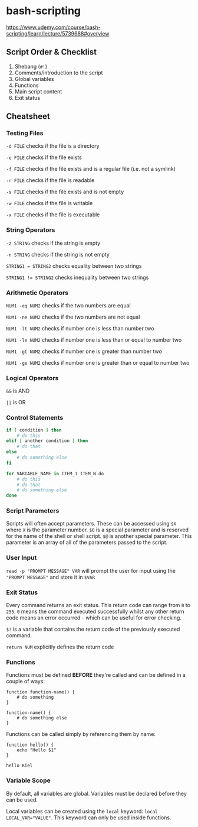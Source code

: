 # bash-scripting
https://www.udemy.com/course/bash-scripting/learn/lecture/5739688#overview

## Script Order & Checklist
1. Shebang (`#!`)
2. Comments/introduction to the script
3. Global variables
4. Functions
5. Main script content
6. Exit status

## Cheatsheet
### Testing Files
`-d FILE` checks if the file is a directory 

`-e FILE` checks if the file exists

`-f FILE` checks if the file exists and is a regular file (i.e. not a symlink)

`-r FILE` checks if the file is readable

`-s FILE` checks if the file exists and is not empty

`-w FILE` checks if the file is writable

`-x FILE` checks if the file is executable

### String Operators
`-z STRING` checks if the string is empty

`-n STRING` checks if the string is not empty

`STRING1 = STRING2` checks equality between two strings

`STRING1 != STRING2` checks inequality between two strings

### Arithmetic Operators
`NUM1 -eq NUM2` checks if the two numbers are equal 

`NUM1 -ne NUM2` checks if the two numbers are not equal 

`NUM1 -lt NUM2` checks if number one is less than number two 

`NUM1 -le NUM2` checks if number one is less than or equal to number two 

`NUM1 -gt NUM2` checks if number one is greater than number two 

`NUM1 -ge NUM2` checks if number one is greater than or equal to number two 

### Logical Operators
`&&` is AND

`||` is OR

### Control Statements
```bash
if [ condition ] then
    # do this
elif [ another condition ] then
    # do that
else
    # do something else
fi
```

```bash
for VARIABLE_NAME in ITEM_1 ITEM_N do
    # do this
    # do that
    # do something else
done
```

### Script Parameters
Scripts will often accept parameters. These can be accessed using `$X` where `X` is the parameter number.
`$0` is a special parameter and is reserved for the name of the shell or shell script.
`$@` is another special parameter. This parameter is an array of all of the parameters passed to the script.

### User Input
`read -p "PROMPT MESSAGE" VAR` will prompt the user for input using the `"PROMPT MESSAGE"` and store it in `$VAR`

### Exit Status
Every command returns an exit status. This return code can range from `0` to `255`. `0` means the command executed
successfully whilst any other return code means an error occurred - which can be useful for error checking.

`$?` is a variable that contains the return code of the previously executed command.

`return NUM` explicitly defines the return code

### Functions
Functions must be defined **BEFORE** they're called and can be defined in a couple of ways:
```
function function-name() {
    # do something
}

function-name() {
    # do something else
}
```

Functions can be called simply by referencing them by name:
```
function hello() {
    echo "Hello $1"
}

hello Kiel
```

### Variable Scope
By default, all variables are global. Variables must be declared before they can be used.

Local variables can be created using the `local` keyword: `local LOCAL_VAR="VALUE"`. This keyword can only be used
inside functions.
